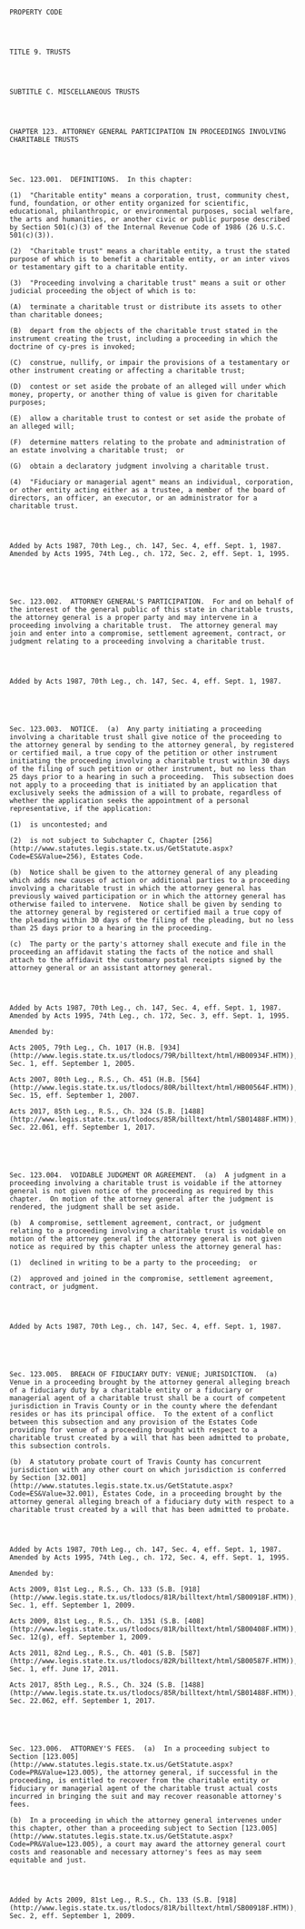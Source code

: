﻿
    
    
    	
    					
    
    
    PROPERTY CODE
    
      
    
    
    TITLE 9. TRUSTS
    
      
    
    
    SUBTITLE C. MISCELLANEOUS TRUSTS
    
      
    
    
    CHAPTER 123. ATTORNEY GENERAL PARTICIPATION IN PROCEEDINGS INVOLVING CHARITABLE TRUSTS
    
      
    
    
    Sec. 123.001.  DEFINITIONS.  In this chapter:
    
    (1)  "Charitable entity" means a corporation, trust, community chest, fund, foundation, or other entity organized for scientific, educational, philanthropic, or environmental purposes, social welfare, the arts and humanities, or another civic or public purpose described by Section 501(c)(3) of the Internal Revenue Code of 1986 (26 U.S.C. 501(c)(3)).
    
    (2)  "Charitable trust" means a charitable entity, a trust the stated purpose of which is to benefit a charitable entity, or an inter vivos or testamentary gift to a charitable entity.
    
    (3)  "Proceeding involving a charitable trust" means a suit or other judicial proceeding the object of which is to:
    
    (A)  terminate a charitable trust or distribute its assets to other than charitable donees;
    
    (B)  depart from the objects of the charitable trust stated in the instrument creating the trust, including a proceeding in which the doctrine of cy-pres is invoked;
    
    (C)  construe, nullify, or impair the provisions of a testamentary or other instrument creating or affecting a charitable trust;
    
    (D)  contest or set aside the probate of an alleged will under which money, property, or another thing of value is given for charitable purposes;
    
    (E)  allow a charitable trust to contest or set aside the probate of an alleged will;
    
    (F)  determine matters relating to the probate and administration of an estate involving a charitable trust;  or
    
    (G)  obtain a declaratory judgment involving a charitable trust.
    
    (4)  "Fiduciary or managerial agent" means an individual, corporation, or other entity acting either as a trustee, a member of the board of directors, an officer, an executor, or an administrator for a charitable trust.
    
    
    
    
    Added by Acts 1987, 70th Leg., ch. 147, Sec. 4, eff. Sept. 1, 1987.  Amended by Acts 1995, 74th Leg., ch. 172, Sec. 2, eff. Sept. 1, 1995.
    
    
    
    
    
    Sec. 123.002.  ATTORNEY GENERAL'S PARTICIPATION.  For and on behalf of the interest of the general public of this state in charitable trusts, the attorney general is a proper party and may intervene in a proceeding involving a charitable trust.  The attorney general may join and enter into a compromise, settlement agreement, contract, or judgment relating to a proceeding involving a charitable trust.
    
    
    
    
    Added by Acts 1987, 70th Leg., ch. 147, Sec. 4, eff. Sept. 1, 1987.
    
    
    
    
    
    Sec. 123.003.  NOTICE.  (a)  Any party initiating a proceeding involving a charitable trust shall give notice of the proceeding to the attorney general by sending to the attorney general, by registered or certified mail, a true copy of the petition or other instrument initiating the proceeding involving a charitable trust within 30 days of the filing of such petition or other instrument, but no less than 25 days prior to a hearing in such a proceeding.  This subsection does not apply to a proceeding that is initiated by an application that exclusively seeks the admission of a will to probate, regardless of whether the application seeks the appointment of a personal representative, if the application:
    
    (1)  is uncontested; and
    
    (2)  is not subject to Subchapter C, Chapter [256](http://www.statutes.legis.state.tx.us/GetStatute.aspx?Code=ES&Value=256), Estates Code.
    
    (b)  Notice shall be given to the attorney general of any pleading which adds new causes of action or additional parties to a proceeding involving a charitable trust in which the attorney general has previously waived participation or in which the attorney general has otherwise failed to intervene.  Notice shall be given by sending to the attorney general by registered or certified mail a true copy of the pleading within 30 days of the filing of the pleading, but no less than 25 days prior to a hearing in the proceeding.
    
    (c)  The party or the party's attorney shall execute and file in the proceeding an affidavit stating the facts of the notice and shall attach to the affidavit the customary postal receipts signed by the attorney general or an assistant attorney general.
    
    
    
    
    Added by Acts 1987, 70th Leg., ch. 147, Sec. 4, eff. Sept. 1, 1987.  Amended by Acts 1995, 74th Leg., ch. 172, Sec. 3, eff. Sept. 1, 1995.
    
    Amended by: 
    
    Acts 2005, 79th Leg., Ch. 1017 (H.B. [934](http://www.legis.state.tx.us/tlodocs/79R/billtext/html/HB00934F.HTM)), Sec. 1, eff. September 1, 2005.
    
    Acts 2007, 80th Leg., R.S., Ch. 451 (H.B. [564](http://www.legis.state.tx.us/tlodocs/80R/billtext/html/HB00564F.HTM)), Sec. 15, eff. September 1, 2007.
    
    Acts 2017, 85th Leg., R.S., Ch. 324 (S.B. [1488](http://www.legis.state.tx.us/tlodocs/85R/billtext/html/SB01488F.HTM)), Sec. 22.061, eff. September 1, 2017.
    
    
    
    
    
    Sec. 123.004.  VOIDABLE JUDGMENT OR AGREEMENT.  (a)  A judgment in a proceeding involving a charitable trust is voidable if the attorney general is not given notice of the proceeding as required by this chapter.  On motion of the attorney general after the judgment is rendered, the judgment shall be set aside.
    
    (b)  A compromise, settlement agreement, contract, or judgment relating to a proceeding involving a charitable trust is voidable on motion of the attorney general if the attorney general is not given notice as required by this chapter unless the attorney general has:
    
    (1)  declined in writing to be a party to the proceeding;  or
    
    (2)  approved and joined in the compromise, settlement agreement, contract, or judgment.
    
    
    
    
    Added by Acts 1987, 70th Leg., ch. 147, Sec. 4, eff. Sept. 1, 1987.
    
    
    
    
    
    Sec. 123.005.  BREACH OF FIDUCIARY DUTY: VENUE; JURISDICTION.  (a)  Venue in a proceeding brought by the attorney general alleging breach of a fiduciary duty by a charitable entity or a fiduciary or managerial agent of a charitable trust shall be a court of competent jurisdiction in Travis County or in the county where the defendant resides or has its principal office.  To the extent of a conflict between this subsection and any provision of the Estates Code providing for venue of a proceeding brought with respect to a charitable trust created by a will that has been admitted to probate, this subsection controls.
    
    (b)  A statutory probate court of Travis County has concurrent jurisdiction with any other court on which jurisdiction is conferred by Section [32.001](http://www.statutes.legis.state.tx.us/GetStatute.aspx?Code=ES&Value=32.001), Estates Code, in a proceeding brought by the attorney general alleging breach of a fiduciary duty with respect to a charitable trust created by a will that has been admitted to probate.
    
    
    
    
    Added by Acts 1987, 70th Leg., ch. 147, Sec. 4, eff. Sept. 1, 1987.  Amended by Acts 1995, 74th Leg., ch. 172, Sec. 4, eff. Sept. 1, 1995.
    
    Amended by: 
    
    Acts 2009, 81st Leg., R.S., Ch. 133 (S.B. [918](http://www.legis.state.tx.us/tlodocs/81R/billtext/html/SB00918F.HTM)), Sec. 1, eff. September 1, 2009.
    
    Acts 2009, 81st Leg., R.S., Ch. 1351 (S.B. [408](http://www.legis.state.tx.us/tlodocs/81R/billtext/html/SB00408F.HTM)), Sec. 12(g), eff. September 1, 2009.
    
    Acts 2011, 82nd Leg., R.S., Ch. 401 (S.B. [587](http://www.legis.state.tx.us/tlodocs/82R/billtext/html/SB00587F.HTM)), Sec. 1, eff. June 17, 2011.
    
    Acts 2017, 85th Leg., R.S., Ch. 324 (S.B. [1488](http://www.legis.state.tx.us/tlodocs/85R/billtext/html/SB01488F.HTM)), Sec. 22.062, eff. September 1, 2017.
    
    
    
    
    
    Sec. 123.006.  ATTORNEY'S FEES.  (a)  In a proceeding subject to Section [123.005](http://www.statutes.legis.state.tx.us/GetStatute.aspx?Code=PR&Value=123.005), the attorney general, if successful in the proceeding, is entitled to recover from the charitable entity or fiduciary or managerial agent of the charitable trust actual costs incurred in bringing the suit and may recover reasonable attorney's fees.
    
    (b)  In a proceeding in which the attorney general intervenes under this chapter, other than a proceeding subject to Section [123.005](http://www.statutes.legis.state.tx.us/GetStatute.aspx?Code=PR&Value=123.005), a court may award the attorney general court costs and reasonable and necessary attorney's fees as may seem equitable and just.
    
    
    
    
    Added by Acts 2009, 81st Leg., R.S., Ch. 133 (S.B. [918](http://www.legis.state.tx.us/tlodocs/81R/billtext/html/SB00918F.HTM)), Sec. 2, eff. September 1, 2009.
    
    
    
    
    				
